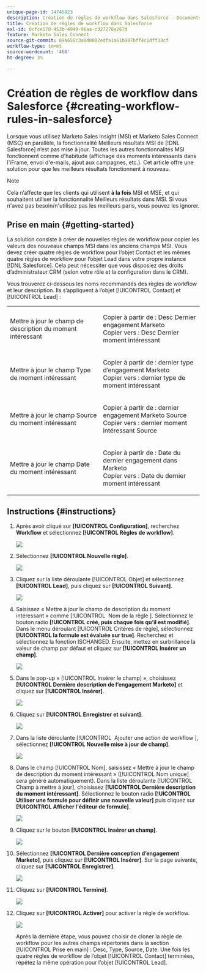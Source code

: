 ```yaml
---
unique-page-id: 14745823
description: Création de règles de workflow dans Salesforce - Documents Marketo - Documentation du produit
title: Création de règles de workflow dans Salesforce
exl-id: 0cfce178-453b-4949-96aa-c327278a267d
feature: Marketo Sales Connect
source-git-commit: 09a656c3a0d0002edfa1a61b987bff4c1dff33cf
workflow-type: tm+mt
source-wordcount: '468'
ht-degree: 3%

---
```


# Création de règles de workflow dans Salesforce {#creating-workflow-rules-in-salesforce}

Lorsque vous utilisez Marketo Sales Insight (MSI) et Marketo Sales Connect (MSC) en parallèle, la fonctionnalité Meilleurs résultats MSI de [!DNL Salesforce] n’est pas mise à jour. Toutes les autres fonctionnalités MSI fonctionnent comme d&#39;habitude (affichage des moments intéressants dans l&#39;iFrame, envoi d&#39;e-mails, ajout aux campagnes, etc.). Cet article offre une solution pour que les meilleurs résultats fonctionnent à nouveau.

>[!NOTE]
>
>Cela n’affecte que les clients qui utilisent **à la fois** MSI et MSE, et qui souhaitent utiliser la fonctionnalité Meilleurs résultats dans MSI. Si vous n&#39;avez pas besoin/n&#39;utilisez pas les meilleurs paris, vous pouvez les ignorer.

## Prise en main {#getting-started}

La solution consiste à créer de nouvelles règles de workflow pour copier les valeurs des nouveaux champs MSI dans les anciens champs MSI. Vous devez créer quatre règles de workflow pour l’objet Contact et les mêmes quatre règles de workflow pour l’objet Lead dans votre propre instance [!DNL Salesforce]. Cela peut nécessiter que vous disposiez des droits d’administrateur CRM (selon votre rôle et la configuration dans le CRM).

Vous trouverez ci-dessous les noms recommandés des règles de workflow et leur description. Ils s’appliquent à l’objet [!UICONTROL Contact] et [!UICONTROL Lead] :

<table>
 <colgroup>
  <col>
  <col>
 </colgroup>
 <tbody>
  <tr>
   <td>Mettre à jour le champ de description du moment intéressant</td>
   <td><p>Copier à partir de : Desc Dernier engagement Marketo<br>Copier vers : Desc Dernier moment intéressant</p></td>
  </tr>
  <tr>
   <td>Mettre à jour le champ Type de moment intéressant</td>
   <td><p>Copier à partir de : dernier type d’engagement Marketo<br>Copier vers : dernier type de moment intéressant</p></td>
  </tr>
  <tr>
   <td>Mettre à jour le champ Source du moment intéressant</td>
   <td><p>Copier à partir de : dernier engagement Marketo Source<br>Copier vers : dernier moment intéressant Source</p></td>
  </tr>
  <tr>
   <td>Mettre à jour le champ Date du moment intéressant</td>
   <td><p>Copier à partir de : Date du dernier engagement dans Marketo<br>Copier vers : Date du dernier moment intéressant</p></td>
  </tr>
 </tbody>
</table>

## Instructions {#instructions}

1. Après avoir cliqué sur **[!UICONTROL Configuration]**, recherchez **Workflow** et sélectionnez **[!UICONTROL Règles de workflow]**.

   ![](assets/one-1.png)

1. Sélectionnez **[!UICONTROL Nouvelle règle]**.

   ![](assets/two-1.png)

1. Cliquez sur la liste déroulante [!UICONTROL Objet] et sélectionnez **[!UICONTROL Lead]**, puis cliquez sur **[!UICONTROL Suivant]**.

   ![](assets/three-1.png)

1. Saisissez « Mettre à jour le champ de description du moment intéressant » comme [!UICONTROL &#x200B; Nom de la règle &#x200B;]. Sélectionnez le bouton radio **[!UICONTROL créé, puis chaque fois qu’il est modifié]**. Dans le menu déroulant [!UICONTROL Critères de règle], sélectionnez **[!UICONTROL la formule est évaluée sur true]**. Recherchez et sélectionnez la fonction ISCHANGED. Ensuite, mettez en surbrillance la valeur de champ par défaut et cliquez sur **[!UICONTROL Insérer un champ]**.

   ![](assets/four-1.png)

1. Dans le pop-up « [!UICONTROL Insérer le champ] », choisissez **[!UICONTROL Dernière description de l’engagement Marketo]** et cliquez sur **[!UICONTROL Insérer]**.

   ![](assets/five-1.png)

1. Cliquez sur **[!UICONTROL Enregistrer et suivant]**.

   ![](assets/6.png)

1. Dans la liste déroulante [!UICONTROL &#x200B; Ajouter une action de workflow &#x200B;], sélectionnez **[!UICONTROL Nouvelle mise à jour de champ]**.

   ![](assets/seven.png)

1. Dans le champ [!UICONTROL Nom], saisissez « Mettre à jour le champ de description du moment intéressant » ([!UICONTROL Nom unique] sera généré automatiquement). Dans la liste déroulante [!UICONTROL Champ à mettre à jour], choisissez **[!UICONTROL Dernière description du moment intéressant]**. Sélectionnez le bouton radio **[!UICONTROL Utiliser une formule pour définir une nouvelle valeur]** puis cliquez sur **[!UICONTROL Afficher l&#39;éditeur de formule]**.

   ![](assets/eight.png)

1. Cliquez sur le bouton **[!UICONTROL Insérer un champ]**.

   ![](assets/9a.png)

1. Sélectionnez **[!UICONTROL Dernière conception d’engagement Marketo]**, puis cliquez sur **[!UICONTROL Insérer]**. Sur la page suivante, cliquez sur **[!UICONTROL Enregistrer]**.

   ![](assets/nine.png)

1. Cliquez sur **[!UICONTROL Terminé]**.

   ![](assets/twelve.png)

1. Cliquez sur **[!UICONTROL Activer]** pour activer la règle de workflow.

   ![](assets/thirteen.png)

   Après la dernière étape, vous pouvez choisir de cloner la règle de workflow pour les autres champs répertoriés dans la section [!UICONTROL Prise en main] : Desc, Type, Source, Date. Une fois les quatre règles de workflow de l’objet [!UICONTROL Contact] terminées, répétez la même opération pour l’objet [!UICONTROL Lead].
